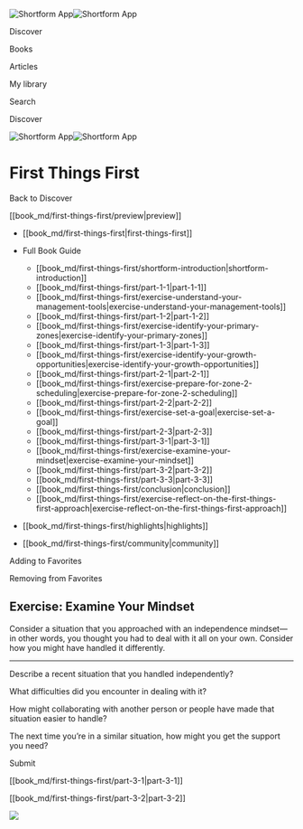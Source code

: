 ![Shortform App](/img/logo.36a2399e.svg)![Shortform App](/img/logo-dark.70c1b072.svg)

Discover

Books

Articles

My library

Search

Discover

![Shortform App](/img/logo.36a2399e.svg)![Shortform App](/img/logo-dark.70c1b072.svg)

# First Things First

Back to Discover

[[book_md/first-things-first/preview|preview]]

  * [[book_md/first-things-first|first-things-first]]
  * Full Book Guide

    * [[book_md/first-things-first/shortform-introduction|shortform-introduction]]
    * [[book_md/first-things-first/part-1-1|part-1-1]]
    * [[book_md/first-things-first/exercise-understand-your-management-tools|exercise-understand-your-management-tools]]
    * [[book_md/first-things-first/part-1-2|part-1-2]]
    * [[book_md/first-things-first/exercise-identify-your-primary-zones|exercise-identify-your-primary-zones]]
    * [[book_md/first-things-first/part-1-3|part-1-3]]
    * [[book_md/first-things-first/exercise-identify-your-growth-opportunities|exercise-identify-your-growth-opportunities]]
    * [[book_md/first-things-first/part-2-1|part-2-1]]
    * [[book_md/first-things-first/exercise-prepare-for-zone-2-scheduling|exercise-prepare-for-zone-2-scheduling]]
    * [[book_md/first-things-first/part-2-2|part-2-2]]
    * [[book_md/first-things-first/exercise-set-a-goal|exercise-set-a-goal]]
    * [[book_md/first-things-first/part-2-3|part-2-3]]
    * [[book_md/first-things-first/part-3-1|part-3-1]]
    * [[book_md/first-things-first/exercise-examine-your-mindset|exercise-examine-your-mindset]]
    * [[book_md/first-things-first/part-3-2|part-3-2]]
    * [[book_md/first-things-first/part-3-3|part-3-3]]
    * [[book_md/first-things-first/conclusion|conclusion]]
    * [[book_md/first-things-first/exercise-reflect-on-the-first-things-first-approach|exercise-reflect-on-the-first-things-first-approach]]
  * [[book_md/first-things-first/highlights|highlights]]
  * [[book_md/first-things-first/community|community]]



Adding to Favorites 

Removing from Favorites 

## Exercise: Examine Your Mindset

Consider a situation that you approached with an independence mindset—in other words, you thought you had to deal with it all on your own. Consider how you might have handled it differently.

* * *

Describe a recent situation that you handled independently?

What difficulties did you encounter in dealing with it?

How might collaborating with another person or people have made that situation easier to handle?

The next time you’re in a similar situation, how might you get the support you need?

Submit 

[[book_md/first-things-first/part-3-1|part-3-1]]

[[book_md/first-things-first/part-3-2|part-3-2]]

![](https://bat.bing.com/action/0?ti=56018282&Ver=2&mid=3783a45f-c930-4095-8bf3-5ce2b4c220ce&sid=49fff5b0636c11eeb9c611038afc8668&vid=4a005010636c11ee80c703d4c4a7acd5&vids=0&msclkid=N&pi=0&lg=en-US&sw=800&sh=600&sc=24&nwd=1&tl=Shortform%20%7C%20Book&p=https%3A%2F%2Fwww.shortform.com%2Fapp%2Fbook%2Ffirst-things-first%2Fexercise-examine-your-mindset&r=&lt=445&evt=pageLoad&sv=1&rn=937878)
